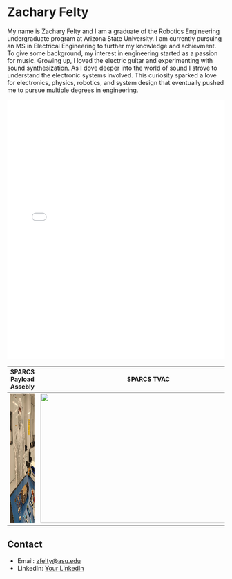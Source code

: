 
# Zachary Felty

My name is Zachary Felty and I am a graduate of the Robotics Engineering undergraduate program at Arizona State University. I am currently pursuing an MS in Electrical Engineering to further my knowledge and achievment. To give some background, my interest in engineering started as a passion for music. Growing up, I loved the electric guitar and experimenting with sound synthesization. As I dove deeper into the world of sound I strove to understand the electronic systems involved. This curiosity sparked a love for electronics, physics, robotics, and system design that eventually pushed me to pursue multiple degrees in engineering.

<embed src="FeltyResume.pdf" type="application/pdf" width="100%" height="600px" />

|  SPARCS Payload Assebly      | SPARCS TVAC       | MTW Solar Research       |
|----------------------|----------------------|----------------------|
| <img src="images/SPARCS.jpg" width="500" height="300"/> | <img src="images/IMG_1195.PNG" width="500" height="300"/> | <img src="images/MTW.jpg" width="500" height="300"/> |

## Contact
- Email: zfelty@asu.edu
- LinkedIn: [Your LinkedIn](https://linkedin.com/in/yourprofile)
